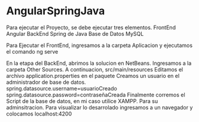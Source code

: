 # AngularSpringJava
Para ejecutar el Proyecto, se debe ejecutar tres elementos.
FrontEnd Angular
BackEnd Spring de Java
Base de Datos MySQL

Para Ejecutar el FrontEnd, ingresamos a la carpeta Aplicacion y ejecutamos el comando 
ng serve

En la etapa del BackEnd, abrimos la solucion en NetBeans.
Ingresamos a la carpeta Other Sources.
A continuacion, src/main/resources
Editamos el archivo application.properties en el paquete <default package>
Creamos un usuario en el administrador de base de datos.
spring.datasource.username=usuarioCreado
spring.datasource.password=contraseñaCreada
Finalmente corremos el Script de la base de datos, en mi caso utilice XAMPP. Para su adminsitracion.
  Para visualizar lo desarrolado ingresamos a un navegador y colocamos localhost:4200
  
